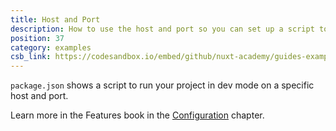 ```yaml
---
title: Host and Port
description: How to use the host and port so you can set up a script to run the dev mode on a specific host and port to see your dev changes on your mobile
position: 37
category: examples
csb_link: https://codesandbox.io/embed/github/nuxt-academy/guides-examples/tree/master/03_features/07_configuration_host_port
---
```


<example-intro></example-intro>

`package.json` shows a script to run your project in dev mode on a specific host and port.

<base-alert type="next">

Learn more in the Features book in the [Configuration](/guides/features/configuration#edit-host-and-port) chapter.

</base-alert>

<code-sandbox :src="csb_link"></code-sandbox>
